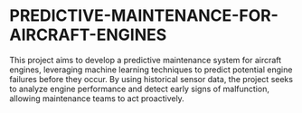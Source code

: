 # PREDICTIVE-MAINTENANCE-FOR-AIRCRAFT-ENGINES
This project aims to develop a predictive maintenance system for aircraft engines, leveraging machine learning techniques to predict potential engine failures before they occur. By using historical sensor data, the project seeks to analyze engine performance and detect early signs of malfunction, allowing maintenance teams to act proactively. 
